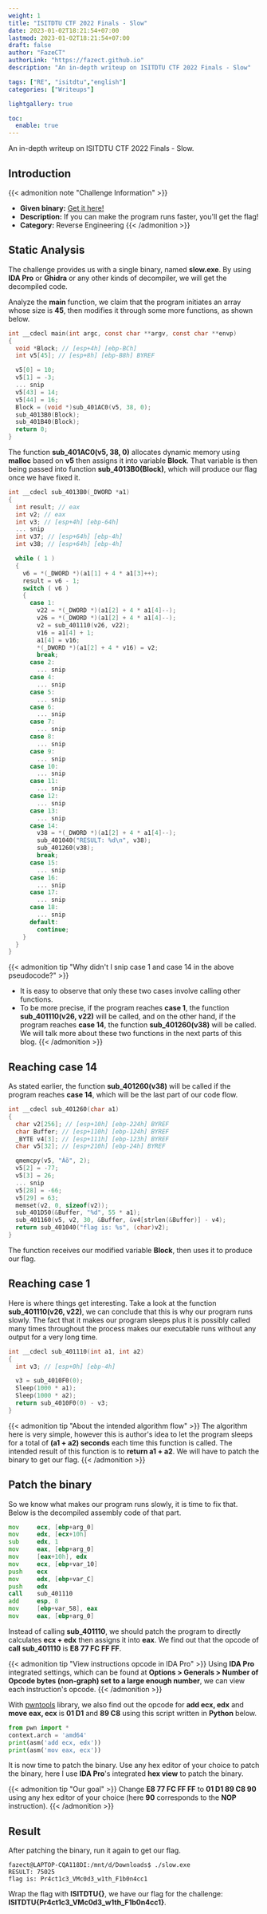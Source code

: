 ```yaml
---
weight: 1
title: "ISITDTU CTF 2022 Finals - Slow"
date: 2023-01-02T18:21:54+07:00
lastmod: 2023-01-02T18:21:54+07:00
draft: false
author: "FazeCT"
authorLink: "https://fazect.github.io"
description: "An in-depth writeup on ISITDTU CTF 2022 Finals - Slow"

tags: ["RE", "isitdtu","english"]
categories: ["Writeups"]

lightgallery: true

toc:
  enable: true
---
```


An in-depth writeup on ISITDTU CTF 2022 Finals - Slow.

<!--more-->

## Introduction

{{< admonition note "Challenge Information" >}}
* **Given binary:** [Get it here!](https://drive.google.com/file/d/1K2NjzRQadtL9CkbTINYDvrH7HRgSfDc1/view?usp=share_link)
* **Description:** If you can make the program runs faster, you'll get the flag!
* **Category:** Reverse Engineering
{{< /admonition >}}

## Static Analysis

The challenge provides us with a single binary, named **slow.exe**. By using **IDA Pro** or **Ghidra** or any other kinds of decompiler, we will get the decompiled code.

Analyze the **main** function, we claim that the program initiates an array whose size is **45**, then modifies it through some more functions, as shown below.

```c
int __cdecl main(int argc, const char **argv, const char **envp)
{
  void *Block; // [esp+4h] [ebp-BCh]
  int v5[45]; // [esp+8h] [ebp-B8h] BYREF

  v5[0] = 10;
  v5[1] = -3;
  ... snip
  v5[43] = 14;
  v5[44] = 16;
  Block = (void *)sub_401AC0(v5, 38, 0);
  sub_4013B0(Block);
  sub_401B40(Block);
  return 0;
}
```

The function **sub_401AC0(v5, 38, 0)** allocates dynamic memory using **malloc** based on **v5** then assigns it into variable **Block**. That variable is then being passed into function **sub_4013B0(Block)**, which will produce our flag once we have fixed it.

```c
int __cdecl sub_4013B0(_DWORD *a1)
{
  int result; // eax
  int v2; // eax
  int v3; // [esp+4h] [ebp-64h]
  ... snip
  int v37; // [esp+64h] [ebp-4h]
  int v38; // [esp+64h] [ebp-4h]

  while ( 1 )
  {
    v6 = *(_DWORD *)(a1[1] + 4 * a1[3]++);
    result = v6 - 1;
    switch ( v6 )
    {
      case 1:
        v22 = *(_DWORD *)(a1[2] + 4 * a1[4]--);
        v26 = *(_DWORD *)(a1[2] + 4 * a1[4]--);
        v2 = sub_401110(v26, v22);
        v16 = a1[4] + 1;
        a1[4] = v16;
        *(_DWORD *)(a1[2] + 4 * v16) = v2;
        break;
      case 2:
        ... snip
      case 4:
        ... snip
      case 5:
        ... snip
      case 6:
        ... snip
      case 7:
        ... snip
      case 8:
        ... snip
      case 9:
        ... snip
      case 10:
        ... snip
      case 11:
        ... snip
      case 12:
        ... snip
      case 13:
        ... snip
      case 14:
        v38 = *(_DWORD *)(a1[2] + 4 * a1[4]--);
        sub_401040("RESULT: %d\n", v38);
        sub_401260(v38);
        break;
      case 15:
        ... snip
      case 16:
        ... snip
      case 17:
        ... snip
      case 18:
        ... snip
      default:
        continue;
    }
  }
}
```

{{< admonition tip "Why didn't I snip case 1 and case 14 in the above pseudocode?" >}}
* It is easy to observe that only these two cases involve calling other functions. 
* To be more precise, if the program reaches **case 1**, the function **sub_401110(v26, v22)** will be called, and on the other hand, if the program reaches **case 14**, the function **sub_401260(v38)** will be called. We will talk more about these two functions in the next parts of this blog.
{{< /admonition >}}

## Reaching case 14

As stated earlier, the function **sub_401260(v38)** will be called if the program reaches **case 14**, which will be the last part of our code flow. 

```c
int __cdecl sub_401260(char a1)
{
  char v2[256]; // [esp+10h] [ebp-224h] BYREF
  char Buffer; // [esp+110h] [ebp-124h] BYREF
  _BYTE v4[3]; // [esp+111h] [ebp-123h] BYREF
  char v5[32]; // [esp+210h] [ebp-24h] BYREF

  qmemcpy(v5, "Áõ", 2);
  v5[2] = -77;
  v5[3] = 26;
  ... snip
  v5[28] = -66;
  v5[29] = 63;
  memset(v2, 0, sizeof(v2));
  sub_401D50(&Buffer, "%d", 55 * a1);
  sub_401160(v5, v2, 30, &Buffer, &v4[strlen(&Buffer)] - v4);
  return sub_401040("flag is: %s", (char)v2);
}
```
The function receives our modified variable **Block**, then uses it to produce our flag.

## Reaching case 1

Here is where things get interesting. Take a look at the function **sub_401110(v26, v22)**, we can conclude that this is why our program runs slowly. The fact that it makes our program sleeps plus it is possibly called many times throughout the process makes our executable runs without any output for a very long time.

```c
int __cdecl sub_401110(int a1, int a2)
{
  int v3; // [esp+0h] [ebp-4h]

  v3 = sub_4010F0(0);
  Sleep(1000 * a1);
  Sleep(1000 * a2);
  return sub_4010F0(0) - v3;
}
```

{{< admonition tip "About the intended algorithm flow" >}}
The algorithm here is very simple, however this is author's idea to let the program sleeps for a total of **(a1 + a2) seconds** each time this function is called. The intended result of this function is to **return a1 + a2**. We will have to patch the binary to get our flag.
{{< /admonition >}}

## Patch the binary

So we know what makes our program runs slowly, it is time to fix that. Below is the decompiled assembly code of that part.

```asm
mov     ecx, [ebp+arg_0]
mov     edx, [ecx+10h]
sub     edx, 1
mov     eax, [ebp+arg_0]
mov     [eax+10h], edx
mov     ecx, [ebp+var_10]
push    ecx
mov     edx, [ebp+var_C]
push    edx
call    sub_401110
add     esp, 8
mov     [ebp+var_58], eax
mov     eax, [ebp+arg_0]
```
Instead of calling **sub_401110**, we should patch the program to directly calculates **ecx + edx** then assigns it into **eax**. We find out that the opcode of **call sub_401110** is **E8 77 FC FF FF**.

{{< admonition tip "View instructions opcode in IDA Pro" >}}
Using **IDA Pro** integrated settings, which can be found at **Options > Generals > Number of Opcode bytes (non-graph) set to a large enough number**, we can view each instruction's opcode.
{{< /admonition >}}

With [pwntools](https://github.com/Gallopsled/pwntools) library, we also find out the opcode for **add ecx, edx** and **move eax, ecx** is **01 D1** and **89 C8** using this script written in **Python** below.

```python
from pwn import *
context.arch = 'amd64'
print(asm('add ecx, edx'))
print(asm('mov eax, ecx'))
```

It is now time to patch the binary. Use any hex editor of your choice to patch the binary, here I use **IDA Pro**'s integrated **hex view** to patch the binary.

{{< admonition tip "Our goal" >}}
Change **E8 77 FC FF FF** to **01 D1 89 C8 90** using any hex editor of your choice (here **90** corresponds to the **NOP** instruction).
{{< /admonition >}}

## Result

After patching the binary, run it again to get our flag.

```linux
fazect@LAPTOP-CQA118DI:/mnt/d/Downloads$ ./slow.exe
RESULT: 75025
flag is: Pr4ct1c3_VMc0d3_w1th_F1b0n4cc1
```

Wrap the flag with **ISITDTU{}**, we have our flag for the challenge: **ISITDTU{Pr4ct1c3_VMc0d3_w1th_F1b0n4cc1}**.

